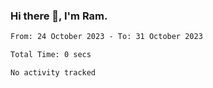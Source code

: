 ### Hi there 👋, I'm Ram.

<!--START_SECTION:waka-->

```txt
From: 24 October 2023 - To: 31 October 2023

Total Time: 0 secs

No activity tracked
```

<!--END_SECTION:waka-->
